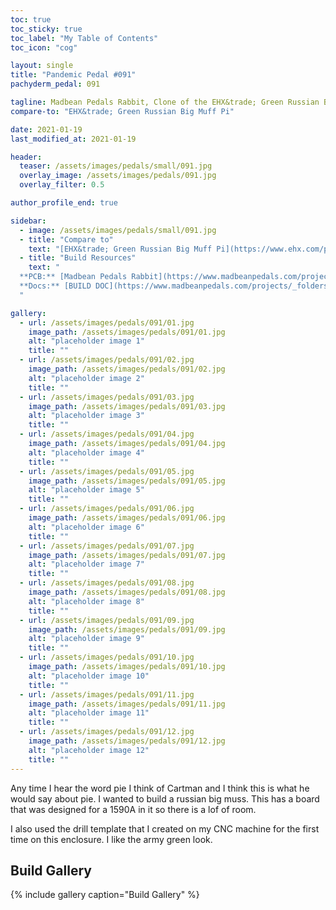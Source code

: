 ```yaml
---
toc: true
toc_sticky: true
toc_label: "My Table of Contents"
toc_icon: "cog"

layout: single
title: "Pandemic Pedal #091"
pachyderm_pedal: 091

tagline: Madbean Pedals Rabbit, Clone of the EHX&trade; Green Russian Big Muff Pi
compare-to: "EHX&trade; Green Russian Big Muff Pi"

date: 2021-01-19
last_modified_at: 2021-01-19

header:
  teaser: /assets/images/pedals/small/091.jpg
  overlay_image: /assets/images/pedals/091.jpg
  overlay_filter: 0.5

author_profile_end: true

sidebar:
  - image: /assets/images/pedals/small/091.jpg
  - title: "Compare to"
    text: "[EHX&trade; Green Russian Big Muff Pi](https://www.ehx.com/products/green-russian-big-muff-pi/)"
  - title: "Build Resources"
    text: "
  **PCB:** [Madbean Pedals Rabbit](https://www.madbeanpedals.com/projects/index.html)<br>
  **Docs:** [BUILD DOC](https://www.madbeanpedals.com/projects/_folders/1590A/docs/RabbitHole2020.zip)
  "

gallery:
  - url: /assets/images/pedals/091/01.jpg
    image_path: /assets/images/pedals/091/01.jpg
    alt: "placeholder image 1"
    title: ""
  - url: /assets/images/pedals/091/02.jpg
    image_path: /assets/images/pedals/091/02.jpg
    alt: "placeholder image 2"
    title: ""
  - url: /assets/images/pedals/091/03.jpg
    image_path: /assets/images/pedals/091/03.jpg
    alt: "placeholder image 3"
    title: ""
  - url: /assets/images/pedals/091/04.jpg
    image_path: /assets/images/pedals/091/04.jpg
    alt: "placeholder image 4"
    title: ""
  - url: /assets/images/pedals/091/05.jpg
    image_path: /assets/images/pedals/091/05.jpg
    alt: "placeholder image 5"
    title: ""
  - url: /assets/images/pedals/091/06.jpg
    image_path: /assets/images/pedals/091/06.jpg
    alt: "placeholder image 6"
    title: ""
  - url: /assets/images/pedals/091/07.jpg
    image_path: /assets/images/pedals/091/07.jpg
    alt: "placeholder image 7"
    title: ""
  - url: /assets/images/pedals/091/08.jpg
    image_path: /assets/images/pedals/091/08.jpg
    alt: "placeholder image 8"
    title: ""
  - url: /assets/images/pedals/091/09.jpg
    image_path: /assets/images/pedals/091/09.jpg
    alt: "placeholder image 9"
    title: ""
  - url: /assets/images/pedals/091/10.jpg
    image_path: /assets/images/pedals/091/10.jpg
    alt: "placeholder image 10"
    title: ""
  - url: /assets/images/pedals/091/11.jpg
    image_path: /assets/images/pedals/091/11.jpg
    alt: "placeholder image 11"
    title: ""
  - url: /assets/images/pedals/091/12.jpg
    image_path: /assets/images/pedals/091/12.jpg
    alt: "placeholder image 12"
    title: ""
---
```


Any time I hear the word pie I think of Cartman and I think this is what he would say about pie. I wanted to build a russian big muss. This has a board that was designed for a 1590A in it so there is a lof of room. 

I also used the drill template that I created on my CNC machine for the first time on this enclosure. I like the army green look.

## Build Gallery

{% include gallery caption="Build Gallery" %}
